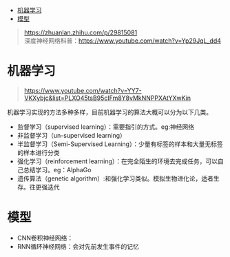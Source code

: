 - [机器学习](#%E6%9C%BA%E5%99%A8%E5%AD%A6%E4%B9%A0)
- [模型](#%E6%A8%A1%E5%9E%8B)

> https://zhuanlan.zhihu.com/p/29815081  
> 深度神经网络科普：https://www.youtube.com/watch?v=Yp29JqL_dd4  

# 机器学习
> https://www.youtube.com/watch?v=YY7-VKXybjc&list=PLXO45tsB95cIFm8Y8vMkNNPPXAtYXwKin

机器学习实现的方法多种多样，目前机器学习的算法大概可以分为以下几类。
- 监督学习（supervised learning）：需要指引的方式。eg:神经网络
- 非监督学习（un-supervised learning）
- 半监督学习（Semi-Supervised Learning）：少量有标签的样本和大量无标签的样本进行分类
- 强化学习（reinforcement learning）：在完全陌生的环境去完成任务，可以自己总结学习。eg：AlphaGo
- 遗传算法（genetic algorithm）:和强化学习类似。模拟生物进化论，适者生存。往更强迭代


# 模型
- CNN卷积神经网络：
- RNN循环神经网络：会对先前发生事件的记忆